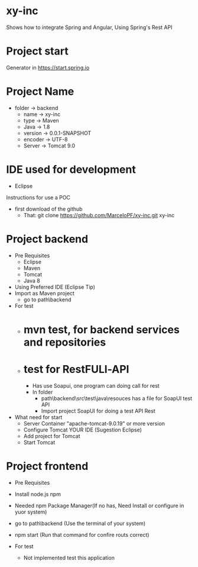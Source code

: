 # xy-inc
Shows how to integrate Spring and Angular, Using Spring's Rest API

# Project start
Generator in https://start.spring.io

# Project Name
- folder   -> backend 
  - name     -> xy-inc
  - type     -> Maven
  - Java     -> 1.8
  - version  -> 0.0.1-SNAPSHOT
  - encoder  -> UTF-8
  - Server   -> Tomcat 9.0

# IDE used for development 
  - Eclipse

Instructions for use a POC
- first download of the github
  - That: git clone https://github.com/MarceloPF/xy-inc.git xy-inc
  
# Project backend
  - Pre Requisites
	- Eclipse
	- Maven
	- Tomcat
	- Java 8
  - Using Preferred IDE (Eclipse Tip)
  - Import as Maven project
    - go to path\backend
  - For test
	- # mvn test, for backend services and repositories
	- # test for RestFULl-API
		- Has use Soapui, one program can doing call for rest
		- In folder 
		  - path\backend\src\test\java\resouces has a file for SoapUI test API
		  - Import project SoapUI for doing a test API Rest
  - What need for start
    - Server Container "apache-tomcat-9.0.19" or more version
	- Configure Tomcat YOUR IDE (Sugestion Eclipse)
	- Add project for Tomcat
	- Start Tomcat
	
# Project frontend

 - Pre Requisites
 - Install node.js npm 
 - Needed  npm Package Manager(If no has, Need Install or configure in yuor system)

 - go to path\backend (Use the terminal of your system)
 - npm start (Run that command for confire routs correct)
 - For test
   - Not implemented test this application
 



